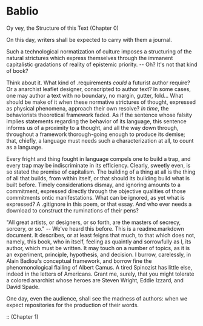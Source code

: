 # Bablio

Oy vey, the Structure of this Text (Chapter 0)

On this day, writers shall be expected to carry with them a journal.

Such a technological normatization of culture imposes a structuring of the natural strictures which express themselves through the immanent capitalistic gradations of reality of epistemic priority. -- Oh? It's not that kind of book?

Think about it. What kind of .requirements _could_ a futurist author require? Or a anarchist leaflet designer, conscripted to author text? In some cases, one may author a text with no boundary, no margin, gutter, fold... What should be make of it when these normative strictures of thought, expressed as physical phenomena, approach their own resolve? _In time_, the behaviorists theoretical framework faded. As if the sentence whose falsity implies statements regarding the behavior of its language, this sentence informs us of a proximity to a thought, and all the way down through, throughout a framework thorough-going enough to produce its demise; that, chiefly, a language must needs such a characterization at all, to count as a language.

Every fright and thing fought in language compels one to build a trap, and every trap may be indiscriminate in its efficiency. Clearly, sweetly even, is so stated the premise of capitalism. The building of a thing at all is the thing of all that builds, from within itself, or that should its building build what is built before. Timely considerations dismay, and ignoring amounts to a commitment, expressed directly through the objective qualities of those commitments ontic manifestations. What can be ignored, as yet what is expressed? A .gitignore in this poem, or that essay. And who ever needs a download to construct the ruminations of their pens?

"All great artists, or designers, or so forth, are the masters of secrecy, sorcery, or so." -- We've heard this before. This is a readme.markdown document. It describes, or at least feigns that much, to that which does not, namely, this book, who in itself, feeling as quaintly and sorrowfully as I, its author, which must be written. It may touch on a number of topics, as it is an experiment, principle, hypothesis, and decision. I burrow, carelessly, in Alain Badiou's conceptual framework, and borrow fine the phenomonological flailing of Albert Camus. A tired Spinozist has little else, indeed in the letters of Americans. Grant me, surely, that you might tolerate a colored anarchist whose heroes are Steven Wright, Eddie Izzard, and David Spade.

One day, even the audience, shall see the madness of authors: when we expect repositories for the production of their words.

:: (Chapter 1)
